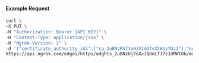 <!-- Code generated for API Clients. DO NOT EDIT. -->

#### Example Request

```bash
curl \
-X PUT \
-H "Authorization: Bearer {API_KEY}" \
-H "Content-Type: application/json" \
-H "Ngrok-Version: 2" \
-d '{"certificate_authority_ids":["ca_2uBNzRSf1oHjV1mOfvXIHUyYUz1"],"enabled":true}' \
https://api.ngrok.com/edges/https/edghts_2uBNzUj7oXxJQdeLTJ7z1dMWIO6/mutual_tls
```
